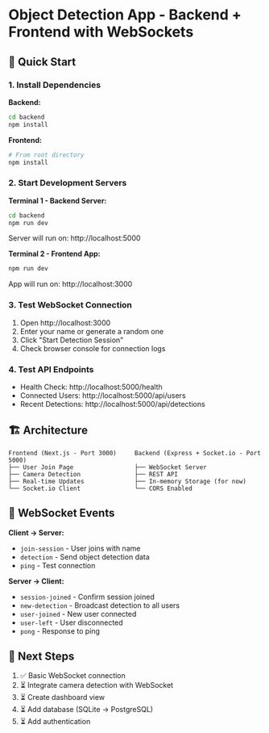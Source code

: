 # Object Detection App - Backend + Frontend with WebSockets

## 🚀 Quick Start

### 1. Install Dependencies

**Backend:**
```bash
cd backend
npm install
```

**Frontend:**
```bash
# From root directory
npm install
```

### 2. Start Development Servers

**Terminal 1 - Backend Server:**
```bash
cd backend
npm run dev
```
Server will run on: http://localhost:5000

**Terminal 2 - Frontend App:**
```bash
npm run dev
```
App will run on: http://localhost:3000

### 3. Test WebSocket Connection

1. Open http://localhost:3000
2. Enter your name or generate a random one
3. Click "Start Detection Session"
4. Check browser console for connection logs

### 4. Test API Endpoints

- Health Check: http://localhost:5000/health
- Connected Users: http://localhost:5000/api/users
- Recent Detections: http://localhost:5000/api/detections

## 🏗️ Architecture

```
Frontend (Next.js - Port 3000)     Backend (Express + Socket.io - Port 5000)
├── User Join Page                 ├── WebSocket Server
├── Camera Detection               ├── REST API
├── Real-time Updates              ├── In-memory Storage (for now)
└── Socket.io Client               └── CORS Enabled
```

## 📡 WebSocket Events

**Client → Server:**
- `join-session` - User joins with name
- `detection` - Send object detection data
- `ping` - Test connection

**Server → Client:**
- `session-joined` - Confirm session joined
- `new-detection` - Broadcast detection to all users
- `user-joined` - New user connected
- `user-left` - User disconnected
- `pong` - Response to ping

## 🔄 Next Steps

1. ✅ Basic WebSocket connection
2. ⏳ Integrate camera detection with WebSocket
3. ⏳ Create dashboard view
4. ⏳ Add database (SQLite → PostgreSQL)
5. ⏳ Add authentication
